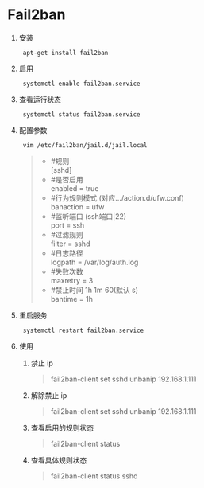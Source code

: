# Fail2ban

1. 安装

        apt-get install fail2ban
1. 启用

        systemctl enable fail2ban.service
1. 查看运行状态

        systemctl status fail2ban.service
1. 配置参数

        vim /etc/fail2ban/jail.d/jail.local

    >- #规则 <br> [sshd]
    >- #是否启用 <br> enabled = true
    >- #行为规则模式 (对应.../action.d/ufw.conf) <br> banaction = ufw
    >- #监听端口 (ssh端口|22) <br> port = ssh
    >- #过滤规则 <br> filter = sshd
    >- #日志路径 <br> logpath = /var/log/auth.log
    >- #失败次数 <br> maxretry = 3
    >- #禁止时间 1h 1m 60(默认 s) <br> bantime = 1h 
1. 重启服务

        systemctl restart fail2ban.service
1. 使用
    1. 禁止 ip
        > fail2ban-client set sshd unbanip 192.168.1.111
    1. 解除禁止 ip
        > fail2ban-client set sshd unbanip 192.168.1.111
    1. 查看启用的规则状态
        > fail2ban-client status
    1. 查看具体规则状态
        > fail2ban-client status sshd